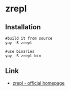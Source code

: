 # zrepl

## Installation

```
#build it from source
yay -S zrepl

#use binaries
yay -S zrepl-bin
```

## Link

* [zrepl - official homepage](https://zrepl.github.io)

